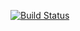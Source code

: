 [![Build Status](https://travis-ci.org/Maeno/spring-web-example.svg?branch=master)](https://travis-ci.org/Maeno/spring-web-example)
